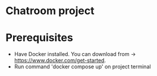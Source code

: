 # Chatroom project

# Prerequisites
- Have Docker installed. You can download from -> https://www.docker.com/get-started.
- Run command 'docker compose up' on project terminal
